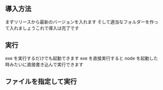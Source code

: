 ## 導入方法

まずリリースから最新のバージョンを入れます
そして適当なフォルダーを作って入れましょうこれで導入は完了です

## 実行

exe を実行するだけでも起動できます exe を直接実行すると node を起動した時みたいに直接書き込んで実行できます

## ファイルを指定して実行
